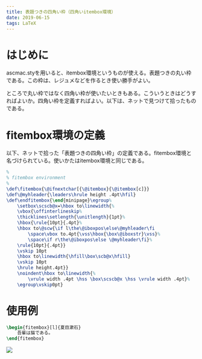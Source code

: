 ```yaml
---
title: 表題つきの四角い枠（四角いitembox環境）
date: 2019-06-15
tags: LaTeX
---
```


# はじめに
ascmac.styを用いると、itembox環境というものが使える。表題つきの丸い枠である。この枠は、レジュメなどを作るとき使い勝手がよい。

ところで丸い枠ではなく四角い枠が使いたいときもある。こういうときはどうすればよいか。四角い枠を定義すればよい。以下は、ネットで見つけて拾ったものである。

# fitembox環境の定義
以下、ネットで拾った「表題つきの四角い枠」の定義である。fitembox環境と名づけられている。使いかたはitembox環境と同じである。

```LaTeX
%
% fitembox environment
%
\def\fitembox{\@ifnextchar[{\@itembox}{\@itembox[c]}}
\def\@myhleader{\leaders\hrule height .4pt\hfil}
\def\endfitembox{\end{minipage}\egroup%
    \setbox\scscb@x=\hbox to\linewidth{%
    \vbox{\offinterlineskip%
    \thicklines\setlength{\unitlength}{1pt}%
    \hbox{\rule{10pt}{.4pt}%
    \hbox to\@scw{\if l\the\@iboxpos\else\@myhleader\fi
        \space\vbox to.4pt{\vss\hbox{\box\@iboxstr}\vss}%
        \space\if r\the\@iboxpos\else \@myhleader\fi}%
    \rule{10pt}{.4pt}}
    \vskip 10pt
    \hbox to\linewidth{\hfill\box\scb@x\hfill}
    \vskip 10pt
    \hrule height.4pt}}
    \noindent\hbox to\linewidth{%
        \vrule width .4pt \hss \box\scscb@x \hss \vrule width .4pt}%
    \egroup\vskip0pt}
```

# 使用例
```LaTeX
\begin{fitembox}[l]{夏目漱石}
    吾輩は猫である。
\end{fitembox}
```

![](/latex/assets/img/2019-06-15.png)
